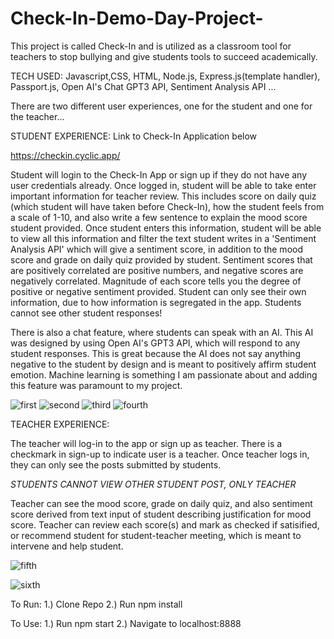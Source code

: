 # Check-In-Demo-Day-Project-

This project is called Check-In and is utilized as a classroom tool for teachers to stop bullying and give students tools to succeed academically.

TECH USED:
Javascript,CSS, HTML, Node.js, Express.js(template handler), Passport.js, Open AI's Chat GPT3 API, Sentiment Analysis API ...



There are two different user experiences, one for the student and one for the teacher...


STUDENT EXPERIENCE:
Link to Check-In Application below

https://checkin.cyclic.app/



Student will login to the Check-In App or sign up if they do not have any user credentials already. Once logged in, student will be able to take 
enter important information for teacher review. This includes score on daily quiz (which student will have taken before Check-In), how the student feels from a scale of 1-10, and also write a few sentence to explain the mood score student provided. Once student enters this information, student will be able to view all this information and filter the text student writes in a 'Sentiment Analysis API' which will give a sentiment score, in addition to the mood score and grade on daily quiz provided by student. Sentiment scores that are positively correlated are positive numbers, and negative scores are negatively correlated. Magnitude of each score tells you the degree of positive or negative sentiment provided. Student can only see their own information, due to how information is segregated in the app. Students cannot see other student responses!




There is also a chat feature, where students can speak with an AI. This AI was designed by using Open AI's GPT3 API, which will respond to any student responses. This is great because the AI does not say anything negative to the student by design and is meant to positively affirm student emotion. Machine learning is something I am passionate about and adding this feature was paramount to my project.

![first](https://user-images.githubusercontent.com/113325142/206301373-6ea7857b-2886-4ea3-bc7b-7f03bfb2db0a.jpg)
![second](https://user-images.githubusercontent.com/113325142/206301384-52efc9f6-1fc6-45a0-94c9-d5ab170951e3.jpg)
![third](https://user-images.githubusercontent.com/113325142/206301479-53601a41-27ba-4f17-a555-9b91d6fdf92a.jpg)
![fourth](https://user-images.githubusercontent.com/113325142/206301493-1520ae0b-7aef-48d9-a8e3-88f35f82f635.jpg)


TEACHER EXPERIENCE:

The teacher will log-in to the app or sign up as teacher. There is a checkmark in sign-up to indicate user is a teacher. Once teacher logs in, they can only see the posts submitted by students.

*STUDENTS CANNOT VIEW OTHER STUDENT POST, ONLY TEACHER*

Teacher can see the mood score, grade on daily quiz, and also sentiment score derived from text input of student describing justification for mood score.
Teacher can review each score(s) and mark as checked if satisified, or recommend student for student-teacher meeting, which is meant to intervene and help student.

![fifth](https://user-images.githubusercontent.com/113325142/206302946-fb8f1785-73e1-4089-adb3-80d323815f79.jpg)


![sixth](https://user-images.githubusercontent.com/113325142/206303022-aa600bcc-d74c-4e75-8807-76ba83d5e64e.jpg)

To Run:
1.) Clone Repo
2.) Run npm install

To Use:
1.) Run npm start
2.) Navigate to localhost:8888


